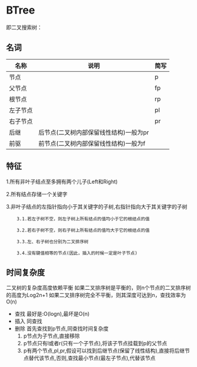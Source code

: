 # BTree

 即二叉搜索树：

## 名词

名称|说明|简写
---|---|---
节点||p
父节点||fp
根节点||rp
左子节点||pl
右子节点||pr
后继|后节点(二叉树内部保留线性结构)一般为pr|
前驱|前节点(二叉树内部保留线性结构)一般为f|

## 特征

   1.所有非叶子结点至多拥有两个儿子(Left和Right)
   
   2.所有结点存储一个关键字
   
   3.非叶子结点的左指针指向小于其关键字的子树,右指针指向大于其关键字的子树
   
        3.1.若左子树不空，则左子树上所有结点的值均小于它的根结点的值
        
        3.2.若右子树不空，则右子树上所有结点的值均大于它的根结点的值
        
        3.3.左、右子树也分别为二叉排序树
        
        3.4.没有键值相等的节点(因此，插入的时候一定是叶子节点)


## 时间复杂度

二叉树的复杂度高度依赖平衡
如果二叉排序树是平衡的，则n个节点的二叉排序树的高度为Log2n+1
如果二叉排序树完全不平衡，则其深度可达到n，查找效率为O(n)

* 查找
    最好是:O(logn),最坏是O(n)
* 插入
    同查找
* 删除
    首先查找到p节点,同查找时间复杂度
    1. p节点为子节点,直接移除 
    2. p节点只有l或者r(只有一个子节点),将该子节点挂载到p的父节点
    3. p有两个节点,pl,pr,假设可以找到后继节点(保留了线性结构),直接将后继节点替代该节点,否则,查找最小节点(最左子节点),代替该节点 
        

    
    
    